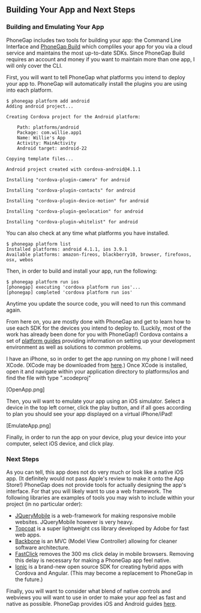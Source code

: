 ## Building Your App and Next Steps

### Building and Emulating Your App

PhoneGap includes two tools for building your app: the Command Line Interface and [PhoneGap Build](https://build.phonegap.com) which compliles your app for you via a cloud service and maintains the most up-to-date SDKs. Since PhoneGap Build requires an account and money if you want to maintain more than one app, I will only cover the CLI.

First, you will want to tell PhoneGap what platforms you intend to deploy your app to. PhoneGap will automatically install the plugins you are using into each platform.

```
$ phonegap platform add android
Adding android project...

Creating Cordova project for the Android platform:

	Path: platforms/android
	Package: com.willie.app1
	Name: Willie's App
	Activity: MainActivity
	Android target: android-22

Copying template files...

Android project created with cordova-android@4.1.1

Installing "cordova-plugin-camera" for android

Installing "cordova-plugin-contacts" for android

Installing "cordova-plugin-device-motion" for android

Installing "cordova-plugin-geolocation" for android

Installing "cordova-plugin-whitelist" for android
```

You can also check at any time what platforms you have installed.

```
$ phonegap platform list
Installed platforms: android 4.1.1, ios 3.9.1
Available platforms: amazon-fireos, blackberry10, browser, firefoxos, osx, webos
```

Then, in order to build and install your app, run the following:

```
$ phonegap platform run ios
[phonegap] executing 'cordova platform run ios'...
[phonegap] completed 'cordova platform run ios'
```

Anytime you update the source code, you will need to run this command again.

From here on, you are mostly done with PhoneGap and get to learn how to use each SDK for the devices you intend to deploy to. (Luckily, most of the work has already been done for you with PhoneGap!) Cordova contains a set of [platform guides](http://docs.phonegap.com/en/edge/guide_platforms_index.md.html) providing information on setting up your development environment as well as solutions to common problems.

I have an iPhone, so in order to get the app running on my phone I will need XCode. (XCode may be downloaded from [here](https://developer.apple.com/xcode/).) Once XCode is installed, open it and navigate within your application directory to platforms/ios and find the file with type ".xcodeproj"

[OpenApp.png]

Then, you will want to emulate your app using an iOS simulator. Select a device in the top left corner, click the play button, and if all goes according to plan you should see your app displayed on a virtual iPhone/iPad!

[EmulateApp.png]

Finally, in order to run the app on your device, plug your device into your computer, select iOS device, and click play.

### Next Steps

As you can tell, this app does not do very much or look like a native iOS app. (It definitely would not pass Apple's review to make it onto the App Store!) PhoneGap does not provide tools for actually designing the app's interface. For that you will likely want to use a web framework. The following libraries are examples of tools you may wish to include within your project (in no particular order):
* [JQueryMobile](https://jquerymobile.com) is a web-framework for making responsive mobile websites. JQueryMobile however is very heavy.
* [Topcoat](http://topcoat.io) is a super lightweight css library developed by Adobe for fast web apps.
* [Backbone](http://backbonejs.org) is an MVC (Model View Controller) allowing for cleaner software architecture.
* [FastClick](https://github.com/ftlabs/fastclick) removes the 300 ms click delay in mobile browsers. Removing this delay is necessary for making a PhoneGap app feel native.
* [Ionic](http://ionicframework.com) is a brand-new open source SDK for creating hybrid apps with Cordova and Angular. (This may become a replacement to PhoneGap in the future.)

Finally, you will want to consider what blend of native controls and webviews you will want to use in order to make your app feel as fast and native as possible. PhoneGap provides iOS and Android guides [here](http://docs.phonegap.com/develop/1-embed-webview/ios/).
